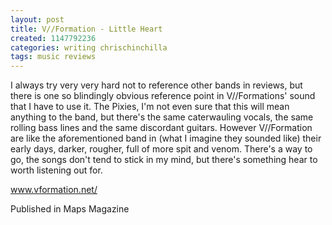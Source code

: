 ```yaml
---
layout: post
title: V//Formation - Little Heart
created: 1147792236
categories: writing chrischinchilla
tags: music reviews
---
```


I always try very very hard not to reference other bands in reviews, but there is one so blindingly obvious reference point in V//Formations' sound that I have to use it. The Pixies, I'm not even sure that this will mean anything to the band, but there's the same caterwauling vocals, the same rolling bass lines and the same discordant guitars. However V//Formation are like the aforementioned band in (what I imagine they sounded like) their early days, darker, rougher, full of more spit and venom. There's a way to go, the songs don't tend to stick in my mind, but there's something hear to worth listening out for.

<a href='http://www.vformation.net/' target='_blank'>www.vformation.net/</a>

Published in Maps Magazine
